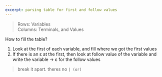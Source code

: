 ```yaml
---
excerpt: parsing table for first and follow values
---
```


> Rows: Variables  
> Columns: Terminals, and Values

How to fill the table?  
1. Look at the first of each variable, and fill where we got the first values  
2. If there is an ε at the first, then look at follow value of the variable and write the variable -> ε  for the follow values  

> break it apart. theres no `| (or)`   